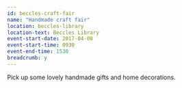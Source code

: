 ```yaml
---
id: beccles-craft-fair
name: "Handmade craft fair"
location: beccles-library
location-text: Beccles Library
event-start-date: 2017-04-08
event-start-time: 0930
event-end-time: 1530
breadcrumb: y
---
```


Pick up some lovely handmade gifts and home decorations.
